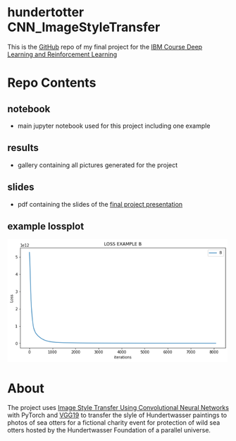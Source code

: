 # hundertotter CNN_ImageStyleTransfer

This is the [GitHub](https://github.com/hannahaih/hundertotter_CNN_ImageStyleTransfer) repo of my final project for the [IBM Course Deep Learning and Reinforcement Learning](https://www.coursera.org/learn/deep-learning-reinforcement-learning)


# Repo Contents

## notebook
- main jupyter notebook used for this project including one example

## results
- gallery containing all pictures generated for the project

## slides
- pdf containing the slides of the [final project presentation](https://docs.google.com/presentation/d/e/2PACX-1vSan8BX24nBzVhNgtzbmvPH9T3gldD-hJxDVUrIINlBVsGt-YMCTtQM6iDayWgmWD6eFbWapHyHxhZM/pub?start=false&loop=false&delayms=3000) 

## example lossplot
<img src="https://github.com/hannahaih/hundertotter_CNN_ImageStyleTransfer/blob/main/B_LossPlot.png?raw=true" width="500">


# About 

The project uses [Image Style Transfer Using Convolutional Neural Networks](https://www.cv-foundation.org/openaccess/content_cvpr_2016/papers/Gatys_Image_Style_Transfer_CVPR_2016_paper.pdf) with PyTorch
and [VGG19](https://pytorch.org/hub/pytorch_vision_vgg/) to transfer the slyle of Hundertwasser paintings to photos of sea otters for a fictional charity event for protection of wild sea otters hosted by the Hundertwasser Foundation of a parallel universe. 




